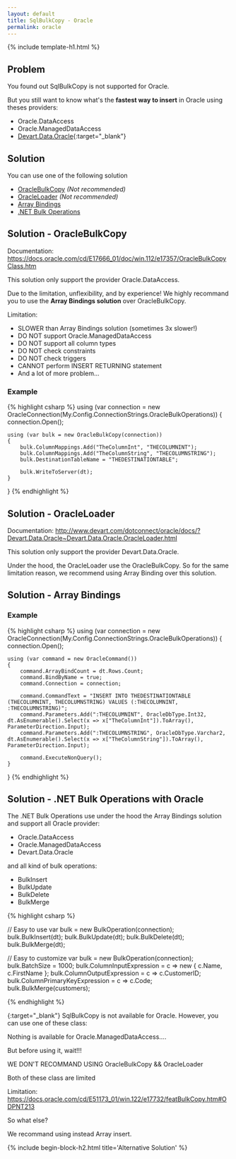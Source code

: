 ```yaml
---
layout: default
title: SqlBulkCopy - Oracle
permalink: oracle
---
```


{% include template-h1.html %}

## Problem

You found out SqlBulkCopy is not supported for Oracle.

But you still want to know what's the **fastest way to insert** in Oracle using theses providers:

- Oracle.DataAccess
- Oracle.ManagedDataAccess
- [Devart.Data.Oracle](https://www.devart.com/dotconnect/oracle/){:target="_blank"}

## Solution
You can use one of the following solution

- [OracleBulkCopy](solution-oraclebulkcopy) _(Not recommended)_
- [OracleLoader](solution-oracleloader) _(Not recommended)_
- [Array Bindings](solution-array-bindings)
- [.NET Bulk Operations](solution-net-bulk-operations)


## Solution - OracleBulkCopy
Documentation: https://docs.oracle.com/cd/E17666_01/doc/win.112/e17357/OracleBulkCopyClass.htm

This solution only support the provider Oracle.DataAccess.

Due to the limitation, unflexibility, and by experience! We highly recommand you to use the **Array Bindings solution** over OracleBulkCopy.

Limitation:

- SLOWER than Array Bindings solution (sometimes 3x slower!)
- DO NOT support Oracle.ManagedDataAccess
- DO NOT support all column types
- DO NOT check constraints
- DO NOT check triggers
- CANNOT perform INSERT RETURNING statement
- And a lot of more problem...

### Example

{% highlight csharp %}
using (var connection = new OracleConnection(My.Config.ConnectionStrings.OracleBulkOperations))
{
    connection.Open();

    using (var bulk = new OracleBulkCopy(connection))
    {
        bulk.ColumnMappings.Add("TheColumnInt", "THECOLUMNINT");
        bulk.ColumnMappings.Add("TheColumnString", "THECOLUMNSTRING");
        bulk.DestinationTableName = "THEDESTINATIONTABLE";

        bulk.WriteToServer(dt);
    }
}
{% endhighlight %}

## Solution - OracleLoader
Documentation: http://www.devart.com/dotconnect/oracle/docs/?Devart.Data.Oracle~Devart.Data.Oracle.OracleLoader.html

This solution only support the provider Devart.Data.Oracle.

Under the hood, the OracleLoader use the OracleBulkCopy. So for the same limitation reason, we recommend using Array Binding over this solution.

## Solution - Array Bindings

### Example

{% highlight csharp %}
using (var connection = new OracleConnection(My.Config.ConnectionStrings.OracleBulkOperations))
{
    connection.Open();

    using (var command = new OracleCommand())
    {
        command.ArrayBindCount = dt.Rows.Count;
        command.BindByName = true;
        command.Connection = connection;

        command.CommandText = "INSERT INTO THEDESTINATIONTABLE (THECOLUMNINT, THECOLUMNSTRING) VALUES (:THECOLUMNINT, :THECOLUMNSTRING)";
        command.Parameters.Add(":THECOLUMNINT", OracleDbType.Int32, dt.AsEnumerable().Select(x => x["TheColumnInt"]).ToArray(), ParameterDirection.Input);
        command.Parameters.Add(":THECOLUMNSTRING", OracleDbType.Varchar2, dt.AsEnumerable().Select(x => x["TheColumnString"]).ToArray(), ParameterDirection.Input);

        command.ExecuteNonQuery();
    }
}
{% endhighlight %}

## Solution - .NET Bulk Operations with Oracle

The .NET Bulk Operations use under the hood the Array Bindings solution and support all Oracle provider:

- Oracle.DataAccess
- Oracle.ManagedDataAccess
- Devart.Data.Oracle


and all kind of bulk operations:
- BulkInsert
- BulkUpdate
- BulkDelete
- BulkMerge

{% highlight csharp %}

// Easy to use
var bulk = new BulkOperation(connection);
bulk.BulkInsert(dt);
bulk.BulkUpdate(dt);
bulk.BulkDelete(dt);
bulk.BulkMerge(dt);

// Easy to customize
var bulk = new BulkOperation<Customer>(connection);
bulk.BatchSize = 1000;
bulk.ColumnInputExpression = c => new { c.Name,  c.FirstName };
bulk.ColumnOutputExpression = c => c.CustomerID;
bulk.ColumnPrimaryKeyExpression = c => c.Code;
bulk.BulkMerge(customers);

{% endhighlight %}



{:target="_blank"}
SqlBulkCopy is not available for Oracle. However, you can use one of these class:



Nothing is available for Oracle.ManagedDataAccess....

But before using it, wait!!!

WE DON'T RECOMMAND USING OracleBulkCopy && OracleLoader

Both of these class are limited

Limitation: https://docs.oracle.com/cd/E51173_01/win.122/e17732/featBulkCopy.htm#ODPNT213

So what else?

We recommand using instead Array insert.

{% include begin-block-h2.html title='Alternative Solution' %}

